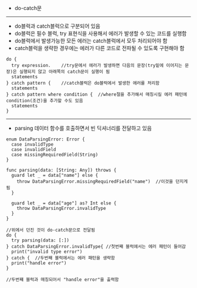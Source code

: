 - do-catch문
----------------------------------------
- do블럭과 catch블럭으로 구분되어 있음
- do블럭은 필수 블럭, try 표현식을 사용해서 에러가 발생할 수 있는 코드를 실행함
- do블럭에서 발생가능한 모든 에러는 catch블럭에서 모두 처리되어야 함
- catch블럭을 생략한 경우에는 에러가 다른 코드로 전파될 수 있도록 구현해야 함
```
do {
  try expression.    //try문에서 에러가 발생하면 다음의 문장(try밑에 이어지는 문장)은 실행되지 않고 아래쪽의 catch문이 실행이 됨
  statements
} catch pattern {    //catch블럭은 do블럭에서 발생한 에러를 처리함
  statements
} catch pattern where condition {  //where절을 추가해서 매칭시킬 에러 패턴에 condition(조건)을 추가할 수도 있음
  statements
}
```
--------------------------------------------
- parsing 데이터 함수를 호출하면서 빈 딕셔너리를 전달하고 있음
```
enum DataParsingError: Error {
  case invalidType
  case invalidField
  case missingRequiredField(String)
}

func parsing(data: [String: Any]) throws {
  guard let _ = data["name"] else {
    throw DataParsingError.missingRequiredField("name")  //이것을 던지게 됨
  }
  
  guard let _ = data["age"] as? Int else {
    throw DataParsingError.invalidType
  }
}

//위에서 던진 것이 do-catch문으로 전달됨
do {  
  try parsing(data: [:])
} catch DataParsingError.invalidType{ //첫번째 블럭에서는 에러 패턴이 들어감
  print("invalid type error")
} catch {  //두번째 블럭에서는 에러 패턴을 생략함
  print("handle error")
}

//두번쨰 블럭과 매칭되어서 "handle error"을 출력함
```
